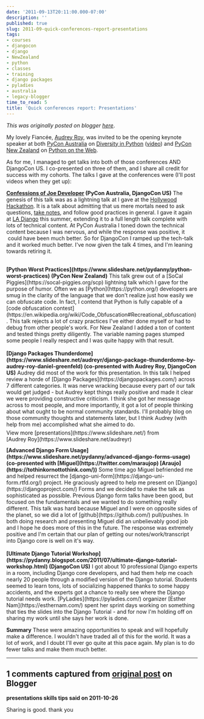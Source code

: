 ```yaml
---
date: '2011-09-13T20:11:00.000-07:00'
description: ''
published: true
slug: 2011-09-quick-conferences-report-presentations
tags:
- courses
- djangocon
- django
- NewZealand
- python
- classes
- training
- django packages
- pyladies
- australia
- legacy-blogger
time_to_read: 5
title: 'Quick conferences report: Presentations'
---
```


*This was originally posted on blogger [here](https://pydanny.blogspot.com/2011/09/quick-conferences-report-presentations.html)*.

My lovely Fiancée, [Audrey Roy](https://audreyr.posterous.com/), was invited to be the opening keynote speaker at both [PyCon Australia](https://pycon-au.org/2011)&nbsp;on [Diversity in Python](https://www.slideshare.net/audreyr/pycon-australia-2011-keynote-audrey-roy)&nbsp;([video](https://www.youtube.com/watch?v=76YfICi8LcA)) and [PyCon New Zealand](https://nz.pycon.org/2011/about/)&nbsp;on [Python on the Web](https://www.slideshare.net/audreyr/kiwi-pycon-2011-audrey-roy-keynote-speech).

As for me, I managed to get talks into both of those conferences AND DjangoCon US. I co-presented on three of them, and I share all credit for success with my cohorts.&nbsp;The talks I gave at the conferences were (I'll post videos when they get up):

<b>[Confessions of Joe Developer](https://www.slideshare.net/pydanny/confessions-of-a-joe-developer) (PyCon Australia, DjangoCon US)</b>
The genesis of this talk was as a lightning talk at I gave at the [Hollywood](https://pydanny.blogspot.com/2011/06/hollywood-hackathon-on-june-18th.html) [Hackathon](https://pydanny.blogspot.com/2011/06/hollywood-hackathon-report.html). It is a talk about admitting that us mere mortals need to ask questions, [take notes](https://pydanny-event-notes.rtfd.org/), and follow good practices in general. I gave it again at [LA Django](https://www.meetup.com/ladjango/) this summer, extending it to a full length talk complete with lots of technical content. At PyCon Australia I toned down the technical content because I was nervous, and while the response was positive, it &nbsp;could have been much better. So for DjangoCon I ramped up the tech-talk and it worked much better. I've now given the talk 4 times, and I'm leaning towards retiring it.
<div id="__ss_8349366" style="width: 425px;"> &nbsp;</div>
<b>[Python Worst Practices](https://www.slideshare.net/pydanny/python-worst-practices) (PyCon New Zealand)</b>
This talk grew out of a [SoCal Piggies](https://socal-piggies.org/scp) lightning talk which I gave for the purpose of humor. Often we as [Python](https://python.org/) developers are smug in the clarity of the language that we don't realize just how easily we can obfuscate code. In fact, I contend that Python is fully capable of a [code obfuscation contest](https://en.wikipedia.org/wiki/Code_Obfuscation#Recreational_obfuscation). This talk rejects a lot of crazy practices I've either done myself or had to debug from other people's work. For New Zealand I added a ton of content and tested things pretty diligently. The variable naming pages stumped some people I really respect and I was quite happy with that result.
<div id="__ss_7771404" style="width: 425px;"> &nbsp;</div>
<b>[Django Packages Thunderdome](https://www.slideshare.net/audreyr/django-package-thunderdome-by-audrey-roy-daniel-greenfeld) (co-presented with Audrey Roy, DjangoCon US)</b>
Audrey did most of the work for this presentation. In this talk I helped review a horde of [Django Packages](https://djangopackages.com/) across 7 different categories. It was nerve wracking because every part of our talk would get judged - but Audrey kept things really positive and made it clear we were providing constructive criticism. I think she got her message across to most people, and more importantly, it got a lot of people thinking about what ought to be normal community standards. I'll probably blog on those community thoughts and statements later, but I think Audrey (with help from me) accomplished what she aimed to do.
<div id="__ss_9168634" style="width: 425px;">  
<div style="padding: 5px 0 12px;">View more [presentations](https://www.slideshare.net/) from [Audrey Roy](https://www.slideshare.net/audreyr) </div></div>
<b>[Advanced Django Form Usage](https://www.slideshare.net/pydanny/advanced-django-forms-usage) (co-presented with [Miguel](https://twitter.com/maraujop) [Araujo](https://tothinkornottothink.com/))</b>
Some time ago Miguel befriended me and helped resurrect the [django-uni-form](https://django-uni-form.rtfd.org/) project. He graciously agreed to help me present on [Django](https://djangoproject.com/) Forms and we decided to make the talk as sophisticated as possible. Previous Django form talks have been good, but focused on the fundamentals and we wanted to do something really different. This talk was hard because Miguel and I were on opposite sides of the planet, so we did a lot of [github](https://github.com/) pull/pushes. In both doing research and presenting Miguel did an unbelievably good job and I hope he does more of this in the future. The response was extremely positive and I'm certain that our plan of getting our notes/work/transcript into Django core is well on it's way.
<div id="__ss_9181902" style="width: 425px;"> &nbsp;</div>
<b>[Ultimate Django Tutorial Workshop](https://pydanny.blogspot.com/2011/07/ultimate-django-tutorial-workshop.html) (DjangoCon US)</b>
I got about 10 professional Django experts in a room, including Django core developers, and had them help me coach nearly 20 people through a modified version of the Django tutorial. Students seemed to learn tons, lots of socializing happened thanks to some happy accidents, and the experts got a chance to really see where the Django tutorial needs work. [PyLadies](https://pyladies.com/) organizer [Esther Nam](https://esthernam.com/) spent her sprint days working on something that ties the slides into the Django Tutorial - and for now I'm holding off on sharing my work until she says her work is done.

<b>Summary</b>
These were amazing opportunities to speak and will hopefully make a difference. I wouldn't have traded all of this for the world. It was a lot of work, and I doubt I'll ever go quite at this pace again. My plan is to do fewer talks and make them much better.

---

## 1 comments captured from [original post](https://pydanny.blogspot.com/2011/09/quick-conferences-report-presentations.html) on Blogger

**presentations skills tips said on 2011-10-26**

Sharing is good. thank you

